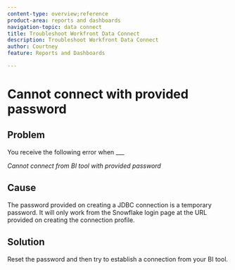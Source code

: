 ```yaml
---
content-type: overview;reference
product-area: reports and dashboards
navigation-topic: data connect
title: Troubleshoot Workfront Data Connect
description: Troubleshoot Workfront Data Connect
author: Courtney
feature: Reports and Dashboards

---
```


# Cannot connect with provided password 

## Problem

You receive the following error when ___

_Cannot connect from BI tool with provided password_

## Cause

The password provided on creating a JDBC connection is a temporary password. It will only work from the Snowflake login page at the URL provided on creating the connection profile. 

## Solution

Reset the password and then try to establish a connection from your BI tool.

